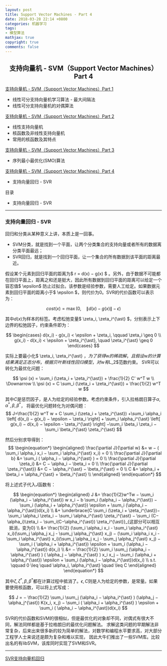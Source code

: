 ```yaml
---
layout: post
title: Support Vector Machines - Part 4
date: 2018-03-28 22:14 +0800
categories: 机器学习
tags:
- 模型算法
mathjax: true
copyright: true
comments: false
---
```


## <center>支持向量机 - SVM（Support Vector Machines）Part 4</center>

[支持向量机 - SVM（Support Vector Machines）Part 1](/2018/03/svm-1/)
* 线性可分支持向量机学习算法 - 最大间隔法
* 线性可分支持向量机的对偶算法

[支持向量机 - SVM（Support Vector Machines）Part 2](/2018/03/svm-2/)
* 线性支持向量机
* 核函数及非线性支持向量机
* 常用的核函数及其特点

[支持向量机 - SVM（Support Vector Machines）Part 3](/2018/03/svm-3/)
* 序列最小最优化(SMO)算法

[支持向量机 - SVM（Support Vector Machines）Part 4](/2018/03/svm-4/)
* 支持向量回归 - SVR


目录

* 支持向量回归 - SVR


----------

### 支持向量回归 - SVR

回归和分类从某种意义上讲，本质上是一回事。
* SVM分类，就是找到一个平面，让两个分类集合的支持向量或者所有的数据离分类平面最远；
* SVR回归，就是找到一个回归平面，让一个集合的所有数据到该平面的距离最近。

假设某个元素到回归平面的距离为$ r = d(x) − g(x) $ 。另外，由于数据不可能都在回归平面上，距离之和还是挺大，因此所有数据到回归平面的距离可以给定一个容忍值$ \epsilon$ 防止过拟合。该参数是经验参数，需要人工给定。如果数据元素到回归平面的距离小于$ \epsilon $，则代价为0。SVR的代价函数可以表示为：

$$ cost(x) = \max ( 0, \quad \| d(x)-g(x) \| - \epsilon ) $$

其中$d(x)$为样本的标签。考虑松弛变量$ \zeta_i, \zeta_i^{\ast} $，分别表示上下边界的松弛因子，约束条件即为：

$$
\begin{cases}
d(x_i) - g(x_i) < \epsilon + \zeta_i, \qquad \zeta_i \geq 0 \\
g(x_i) - d(x_i) < \epsilon + \zeta_i^{\ast}, \quad \zeta_i^{\ast} \geq 0
\end{cases}
$$

实际上要最小化$ \zeta_i, \zeta_i^{\ast} $，为了获得$w$的稀疏解，且假设$w$的计算结果满足正态分布，根据贝叶斯线性回归模型，对$w$有$L_2$范数约束。
SVR可以转化为最优化问题：

$$
\psi (x) = \sum_i (\zeta_i + \zeta_i^{\ast}) + \frac{1}{2} C' w^T w \\
\Downarrow \\
\psi (x) = C \sum_i (\zeta_i + \zeta_i^{\ast}) + \frac{1}{2} w^T w 
$$

其中$C$是惩罚因子，是人为给定的经验参数。考虑约束条件，引入拉格朗日算子$\alpha, \alpha^{\ast}, \beta, \beta^{\ast}$，
将最优化问题转化为对偶问题：
$$ 
J=\frac{1}{2} w^T w + C \sum_i (\zeta_i + \zeta_i^{\ast}) 
+\sum_i \alpha_i \left[ d(x_i) − g(x_i) − \epsilon − \zeta_i \right] + \sum_i \alpha_i^{\ast} \left[ g(x_i) − d(x_i) − \epsilon - \zeta_i^{\ast} \right]
−\sum_i \beta_i \zeta_i − \sum_i \beta_i^{\ast} \zeta_i^{\ast}
$$

然后分别求导得到：
$$
\begin{equation*}
\begin{aligned}
\frac{\partial J}{\partial w} &= w − ( \sum_i \alpha_i x_i − \sum_i \alpha_i^{\ast} x_i) = 0 \\
\frac{\partial J}{\partial b} &= \sum_i ( \alpha_i − \alpha_i^{\ast} ) = 0 \\
\frac{\partial J}{\partial \zeta_i} &= C − \alpha_i − \beta_i = 0 \\
\frac{\partial J}{\partial \zeta_i^{\ast}} &= C − \alpha_i^{\ast} − \beta_i^{\ast} = 0 \\
C &= \alpha_i + \beta_i = \alpha_i^{\ast} + \beta_i^{\ast} \\
\end{aligned}
\end{equation*}
$$

将上述式子代入$J$函数有： 

$$
\begin{equation*}
\begin{aligned}
J
&= \frac{1}{2}w^Tw − \sum_i (\alpha_i − \alpha_i^{\ast}) w x_i − b \sum_i (\alpha_i − \alpha_i^{\ast}) − \sum_i (\alpha_i + \alpha_i^{\ast}) \epsilon + \sum_i (\alpha_i − \alpha_i^{\ast})d(x_i) \\ 
&+ \underbrace{C \sum_i (\zeta_i + \zeta_i^{\ast})− \sum_i \alpha_i \zeta_i − \sum_i \alpha_i^{\ast} \zeta_i^{\ast} − \sum_i (C−\alpha_i)\zeta_i − \sum_i(C−\alpha_i^{\ast}) \zeta_i^{\ast}}_{这部分可以相互抵消，变为0} \\
&= \frac{1}{2} (\sum_i \alpha_i x_i - \sum_i \alpha_i^{\ast} x_i)(\sum_j \alpha_j x_j - \sum_j \alpha_j^{\ast} x_j) − (\sum_i \alpha_i x_i - \sum_i \alpha_i^{\ast} x_i)(\sum_j \alpha_j x_j - \sum_j \alpha_j^{\ast} x_j) − \sum_i ( \alpha_i + \alpha_i^{\ast}) \epsilon + \sum_i (\alpha_i − \alpha_i^{\ast}) d(x_i) \\
&= − \frac{1}{2} \sum_i \sum_j (\alpha_i − \alpha_i^{\ast} ) ( \alpha_j − \alpha_j^{\ast} ) x_i x_j − \sum_i (\alpha_i + \alpha_i^{\ast}) \epsilon + \sum_i (\alpha_i − \alpha_i^{\ast})d(x_i) \\ 
s.t. \qquad 0 \leq \quad \alpha_i, \alpha_i^{\ast} \quad \leq C
\end{aligned}
\end{equation*}
$$

其中$\zeta, \zeta^{\ast}, \beta, \beta^{\ast}$都在计算过程中抵消了。$\epsilon, C$则是人为给定的参数，是常量。如果要使用核函数，可以将上式写成：

$$
J = − \frac{1}{2} \sum_i \sum_j (\alpha_i − \alpha_i^{\ast} ) (\alpha_j − \alpha_j^{\ast}) K(x_i, x_j) − \sum_i ( \alpha_i + \alpha_i^{\ast} ) \epsilon + \sum_i ( \alpha_i − \alpha_i^{\ast})d(x_i)
$$

SVR的代价函数和SVM的很相似，但是最优化的对象却不同，对偶式有很大不同，解法同样都是基于拉格朗日的最优化问题解法。
求解这类问题的早期解法非常复杂，后来出来很多新的较为简单的解法，对数学和编程水平要求高，对大部分工程学人士来说还是颇为复杂和难以实现，
因此大牛们推出了一些SVM库。比较出名的有libSVM，该库同时实现了SVM和SVR。 


---------------

>
[SVR支持向量机回归](https://blog.csdn.net/lpsl1882/article/details/52411987)
>